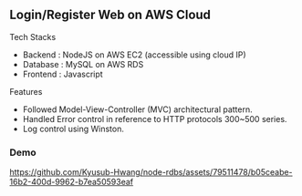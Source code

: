 ## Login/Register Web on AWS Cloud </br> 
Tech Stacks
* Backend : NodeJS on AWS EC2 (accessible using cloud IP) </br>
* Database : MySQL on AWS RDS </br>
* Frontend : Javascript </br>

Features
- Followed Model-View-Controller (MVC) architectural pattern.
- Handled Error control in reference to HTTP protocols 300~500 series.
- Log control using Winston.

### Demo
https://github.com/Kyusub-Hwang/node-rdbs/assets/79511478/b05ceabe-16b2-400d-9962-b7ea50593eaf

